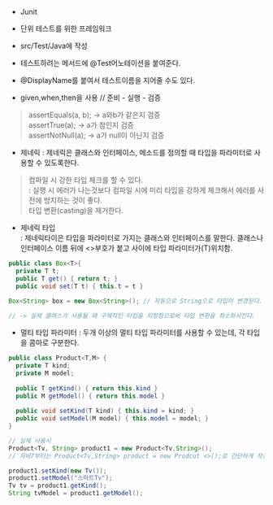 * Junit

* 단위 테스트를 위한 프레임워크
* src/Test/Java에 작성

* 테스트하려는 메서드에 @Test어노테이션을 붙여준다.
* @DisplayName를 붙여서 테스트이름을 지어줄 수도 있다.
* given,when,then을 사용 // 준비 - 실행 - 검증

> assertEquals(a, b); -> a와b가 같은지 검증   
> assertTrue(a); -> a가 참인지 검증   
> assertNotNull(a); -> a가 null이 아닌지 검증   

* 제네릭
: 제네릭은 클래스와 인터페이스, 메소드를 정의할 때 타입을 파라미터로 사용할 수 있도록한다.   
> 컴파일 시 강한 타입 체크를 할 수 있다.   
> : 실행 시 에러가 나는것보다 컴파일 시에 미리 타입을 강하게 체크해서 에러를 사전에 방지하는 것이 좋다.   
> 타입 변환(casting)을 제거한다.   

* 제네릭 타입   
: 제네릭타이은 타입을 파라미터로 가지는 클래스와 인터페이스를 말한다. 클래스나 인터페이스 이름 뒤에 <>부호가 붙고 사이에 타입 파라미터가(T)위치함.   

```java
public class Box<T>{
  private T t;
  public T get() { return t; }
  public void set(T t) { this.t = t }
  
Box<String> box = new Box<String>(); // 자동으로 String으로 타입이 변경된다.

// -> 실제 클래스가 사용될 때 구체적인 타입을 지정함으로써 타입 변환을 최소화시킨다.
```

* 멀티 타입 파라미터
: 두개 이상의 멀티 타입 파라미터를 사용할 수 있는데, 각 타입을 콤마로 구분한다. 
```java
public class Product<T,M> {
  private T kind;
  private M model;
  
  public T getKind() { return this.kind }
  public M getModel() { return this.model }
  
  public void setKind(T kind) { this.kind = kind; }
  public void setModel(M model) { this.model = model; }
}

// 실제 사용시
Product<Tv, String> product1 = new Product<Tv,String>();
// 자바7부터는 Product<Tv,String> product = new Prodcut <>();로 간단하게 작성가능.

product1.setKind(new Tv());
product1.setModel("스마트Tv");
Tv tv = product1.getKind();
String tvModel = product1.getModel();
```
